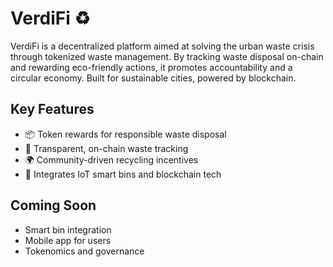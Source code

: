 # VerdiFi ♻️

VerdiFi is a decentralized platform aimed at solving the urban waste crisis through tokenized waste management. By tracking waste disposal on-chain and rewarding eco-friendly actions, it promotes accountability and a circular economy. Built for sustainable cities, powered by blockchain.

## Key Features
- 📦 Token rewards for responsible waste disposal
- 🧾 Transparent, on-chain waste tracking
- 🌍 Community-driven recycling incentives
- 🔗 Integrates IoT smart bins and blockchain tech

## Coming Soon
- Smart bin integration
- Mobile app for users
- Tokenomics and governance
